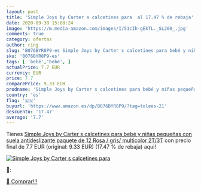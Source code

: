 ```yaml
---
layout: post
title: 'Simple Joys by Carter s calcetines para  al 17.47 % de rebaja'
date: 2020-09-30 15:08:24
image: 'https://m.media-amazon.com/images/I/51cIh-gEkTL._SL200_.jpg'
comments: true
category: ofertas
author: ring
slug: 'B076BYR8P9-es Simple Joys by Carter s calcetines para bebé y niñas...'
sku: 'B076BYR8P9-es'
tags: [ 'bebé','bebé', ]
actualPrice: 7.7 EUR
currency: EUR
price: 7.7
comparePrice: 9.33 EUR
prodname: 'Simple Joys by Carter s calcetines para bebé y niñas pequeñas con suela antideslizante  paquete de 12  Rosa / gris/ multicolor  2T/3T'
country: 'es'
flag: '🇪🇸'
buyurl: 'https://www.amazon.es/dp/B076BYR8P9/?tag=tolees-21'
descuento: '17.47'
average: '7.7'
---
```


Tienes [Simple Joys by Carter s calcetines para bebé y niñas pequeñas con suela antideslizante  paquete de 12  Rosa / gris/ multicolor  2T/3T](https://www.amazon.es/dp/B076BYR8P9/?tag=tolees-21) con precio final de  7.7 EUR (original: 9.33 EUR) (17.47 %  de rebaja) aqui!

[![Simple Joys by Carter s calcetines para ](https://m.media-amazon.com/images/I/51cIh-gEkTL._SL200_.jpg)](https://www.amazon.es/dp/B076BYR8P9/?tag=tolees-21)

🔎:


[🛒 Comprar!!!](https://www.amazon.es/dp/B076BYR8P9/?tag=tolees-21)
